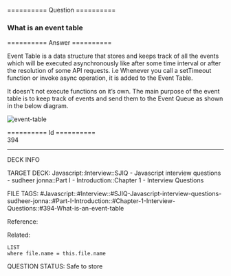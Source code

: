 ========== Question ==========  

### What is an event table  

========== Answer ==========  

Event Table is a data structure that stores and keeps track of all the events
which will be executed asynchronously like after some time interval or after the
resolution of some API requests. i.e Whenever you call a setTimeout function or
invoke async operation, it is added to the Event Table.

It doesn't not execute functions on it’s own. The main purpose of the event
table is to keep track of events and send them to the Event Queue as shown in
the below diagram.

![event-table](../../../../images/event-table.png)

========== Id ==========  
394

---

DECK INFO

TARGET DECK: Javascript::Interview::SJIQ - Javascript interview questions - sudheer jonna::Part I - Introduction::Chapter 1 - Interview Questions

FILE TAGS: #Javascript::#Interview::#SJIQ-Javascript-interview-questions-sudheer-jonna::#Part-I-Introduction::#Chapter-1-Interview-Questions::#394-What-is-an-event-table

Reference:

Related:

```dataview
LIST
where file.name = this.file.name
```

QUESTION STATUS: Safe to store
